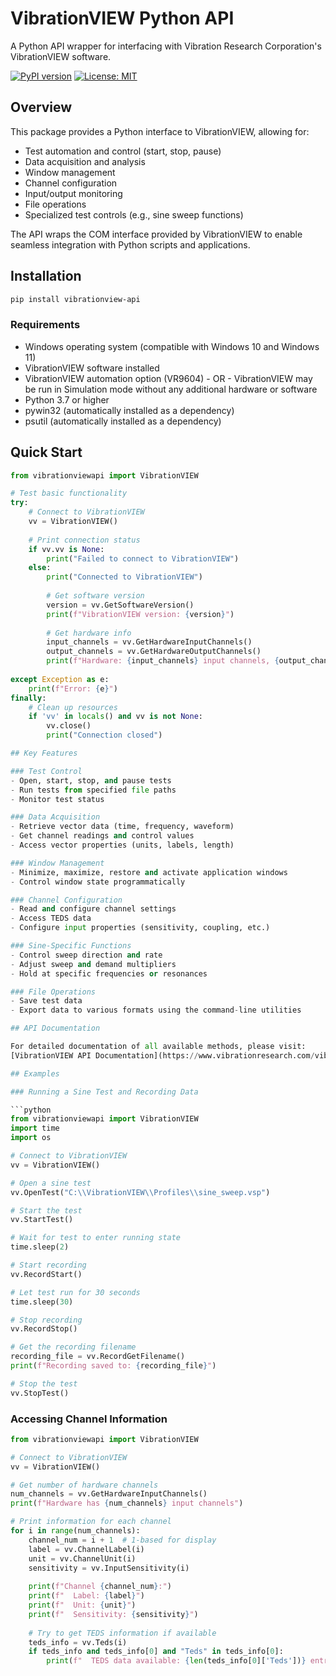 # VibrationVIEW Python API

A Python API wrapper for interfacing with Vibration Research Corporation's VibrationVIEW software.

[![PyPI version](https://img.shields.io/pypi/v/vibrationview-api.svg)](https://pypi.org/project/vibrationview-api/)
[![License: MIT](https://img.shields.io/badge/License-MIT-yellow.svg)](https://opensource.org/licenses/MIT)

## Overview

This package provides a Python interface to VibrationVIEW, allowing for:

- Test automation and control (start, stop, pause)
- Data acquisition and analysis
- Window management
- Channel configuration
- Input/output monitoring
- File operations
- Specialized test controls (e.g., sine sweep functions)

The API wraps the COM interface provided by VibrationVIEW to enable seamless integration with Python scripts and applications.

## Installation

```bash
pip install vibrationview-api
```

### Requirements

- Windows operating system (compatible with Windows 10 and Windows 11)
- VibrationVIEW software installed
- VibrationVIEW automation option (VR9604) - OR - VibrationVIEW may be run in Simulation mode without any additional hardware or software
- Python 3.7 or higher
- pywin32 (automatically installed as a dependency)
- psutil (automatically installed as a dependency)

## Quick Start

```python
from vibrationviewapi import VibrationVIEW

# Test basic functionality
try:
    # Connect to VibrationVIEW
    vv = VibrationVIEW()
    
    # Print connection status
    if vv.vv is None:
        print("Failed to connect to VibrationVIEW")
    else:
        print("Connected to VibrationVIEW")
        
        # Get software version
        version = vv.GetSoftwareVersion()
        print(f"VibrationVIEW version: {version}")
        
        # Get hardware info
        input_channels = vv.GetHardwareInputChannels()
        output_channels = vv.GetHardwareOutputChannels()
        print(f"Hardware: {input_channels} input channels, {output_channels} output channels")
        
except Exception as e:
    print(f"Error: {e}")
finally:
    # Clean up resources
    if 'vv' in locals() and vv is not None:
        vv.close()
        print("Connection closed")

## Key Features

### Test Control
- Open, start, stop, and pause tests
- Run tests from specified file paths
- Monitor test status

### Data Acquisition
- Retrieve vector data (time, frequency, waveform)
- Get channel readings and control values
- Access vector properties (units, labels, length)

### Window Management
- Minimize, maximize, restore and activate application windows
- Control window state programmatically

### Channel Configuration
- Read and configure channel settings
- Access TEDS data
- Configure input properties (sensitivity, coupling, etc.)

### Sine-Specific Functions
- Control sweep direction and rate
- Adjust sweep and demand multipliers
- Hold at specific frequencies or resonances

### File Operations
- Save test data
- Export data to various formats using the command-line utilities

## API Documentation

For detailed documentation of all available methods, please visit:
[VibrationVIEW API Documentation](https://www.vibrationresearch.com/vibrationview-api/)

## Examples

### Running a Sine Test and Recording Data

```python
from vibrationviewapi import VibrationVIEW
import time
import os

# Connect to VibrationVIEW
vv = VibrationVIEW()

# Open a sine test
vv.OpenTest("C:\\VibrationVIEW\\Profiles\\sine_sweep.vsp")

# Start the test
vv.StartTest()

# Wait for test to enter running state
time.sleep(2)

# Start recording
vv.RecordStart()

# Let test run for 30 seconds
time.sleep(30)

# Stop recording
vv.RecordStop()

# Get the recording filename
recording_file = vv.RecordGetFilename()
print(f"Recording saved to: {recording_file}")

# Stop the test
vv.StopTest()
```

### Accessing Channel Information

```python
from vibrationviewapi import VibrationVIEW

# Connect to VibrationVIEW
vv = VibrationVIEW()

# Get number of hardware channels
num_channels = vv.GetHardwareInputChannels()
print(f"Hardware has {num_channels} input channels")

# Print information for each channel
for i in range(num_channels):
    channel_num = i + 1  # 1-based for display
    label = vv.ChannelLabel(i)
    unit = vv.ChannelUnit(i)
    sensitivity = vv.InputSensitivity(i)
    
    print(f"Channel {channel_num}:")
    print(f"  Label: {label}")
    print(f"  Unit: {unit}")
    print(f"  Sensitivity: {sensitivity}")
    
    # Try to get TEDS information if available
    teds_info = vv.Teds(i)
    if teds_info and teds_info[0] and "Teds" in teds_info[0]:
        print(f"  TEDS data available: {len(teds_info[0]['Teds'])} entries")
```

